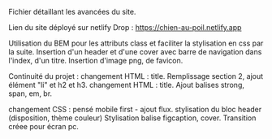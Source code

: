 Fichier détaillant les avancées du site.

Lien du site déployé sur netlify Drop : https://chien-au-poil.netlify.app



Utilisation du BEM pour les attributs class et faciliter la stylisation en css par la suite.
Insertion d'un header et d'une cover avec barre de navigation  dans l'index, d'un titre.
Insertion d'image png, de favicon.

Continuité du projet : 
changement HTML : title. Remplissage section 2, ajout élément "li" et h2 et h3. 
changement HTML : title. Ajout  balises strong, span, em, br.

changement CSS : pensé mobile first - 
ajout flux. stylisation du bloc header (disposition, thème couleur) 
Stylisation balise figcaption, cover. Transition créee pour écran pc. 
